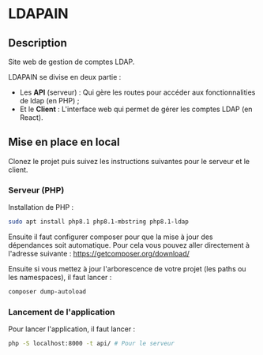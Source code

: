 # LDAPAIN

## Description

Site web de gestion de comptes LDAP.

LDAPAIN se divise en deux partie :

* Les **API** (serveur) : Qui gère les routes pour accéder aux fonctionnalities de ldap (en PHP) ;
* Et le **Client** : L'interface web qui permet de gérer les comptes LDAP (en React).

## Mise en place en local

Clonez le projet puis suivez les instructions suivantes pour le serveur et le client.

### Serveur (PHP)

Installation de PHP :

```bash
sudo apt install php8.1 php8.1-mbstring php8.1-ldap
```

Ensuite il faut configurer composer pour que la mise à jour des dépendances soit automatique. Pour cela vous pouvez aller directement à l'adresse suivante : <https://getcomposer.org/download/>

Ensuite si vous mettez à jour l'arborescence de votre projet (les paths ou les namespaces), il faut lancer :

```bash
composer dump-autoload
```

### Lancement de l'application

Pour lancer l'application, il faut lancer :

```bash
php -S localhost:8000 -t api/ # Pour le serveur
```
